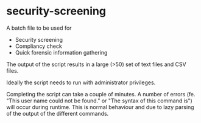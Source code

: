 # security-screening
A batch file to be used for
- Security screening
- Compliancy check
- Quick forensic information gathering

The output of the script results in a large (>50) set of text files and CSV files.

Ideally the script needs to run with administrator privileges.

Completing the script can take a couple of minutes. 
A number of errors (fe. "This user name could not be found." or "The syntax of this command is") will occur during runtime. This is normal behaviour and due to lazy parsing of the output of the different commands.
